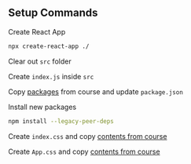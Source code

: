 ## Setup Commands
Create React App
```bash
npx create-react-app ./
```

Clear out `src` folder

Create `index.js` inside `src`

Copy [packages](https://raw.githubusercontent.com/adrianhajdin/project_syncfusion_dashboard/main/package.json) from course and update `package.json`

Install new packages
```bash
npm install --legacy-peer-deps
```

Create `index.css` and copy [contents from course](https://raw.githubusercontent.com/adrianhajdin/project_syncfusion_dashboard/main/src/index.css)

Create `App.css` and copy [contents from course](https://raw.githubusercontent.com/adrianhajdin/project_syncfusion_dashboard/main/src/App.css)



